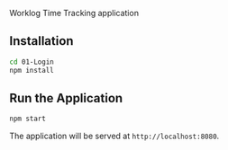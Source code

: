 Worklog Time Tracking application

## Installation

```bash
cd 01-Login
npm install
```

## Run the Application

```bash
npm start
```

The application will be served at `http://localhost:8080`.

